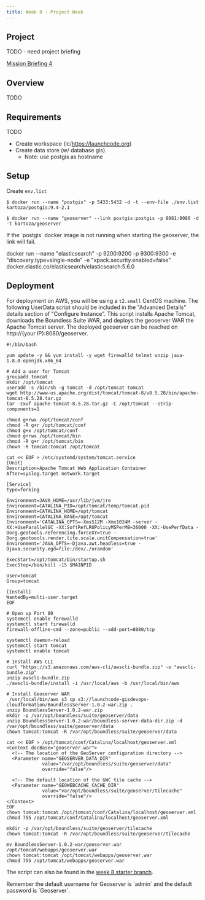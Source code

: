 ```yaml
---
title: Week 8 - Project Week
---
```


## Project

TODO - need project briefing

[Mission Briefing 4](../../materials/week06/zika_mission_briefing_4.pdf)

## Overview

TODO

## Requirements

TODO

- Create workspace (lc/https://launchcode.org)
- Create data store (w/ database gis)
  - Note: use postgis as hostname

## Setup

Create `env.list`

```nohighlight
$ docker run --name "postgis" -p 5433:5432 -d -t --env-file ./env.list kartoza/postgis:9.4-2.1
```

```nohighlight
$ docker run --name "geoserver" --link postgis:postgis -p 8081:8080 -d -t kartoza/geoserver
```

<aside class="aside-warning" markdown="1">
If the `postgis` docker image is not running when starting the geoserver, the link will fail.
</aside>


docker run --name "elasticsearch" -p 9200:9200 -p 9300:9300 -e "discovery.type=single-node"  -e "xpack.security.enabled=false" docker.elastic.co/elasticsearch/elasticsearch:5.6.0

## Deployment

For deployment on AWS, you will be using a `t2.small` CentOS machine.  The following UserData script should be included in the "Advanced Details" details section of "Configure Instance".  This script installs Apache Tomcat, downloads the Boundless Suite WAR, and deploys the geoserver WAR the Apache Tomcat server.  The deployed geoserver can be reached on http://{your IP}:8080/geoserver.

```
#!/bin/bash

yum update -y && yum install -y wget firewalld telnet unzip java-1.8.0-openjdk.x86_64

# Add a user for Tomcat
groupadd tomcat
mkdir /opt/tomcat
useradd -s /bin/sh -g tomcat -d /opt/tomcat tomcat
wget http://www-us.apache.org/dist/tomcat/tomcat-8/v8.5.28/bin/apache-tomcat-8.5.28.tar.gz
tar -zxvf apache-tomcat-8.5.28.tar.gz -C /opt/tomcat --strip-components=1
 
chmod g+rwx /opt/tomcat/conf
chmod -R g+r /opt/tomcat/conf
chmod g+x /opt/tomcat/conf
chmod g+rwx /opt/tomcat/bin
chmod -R g+r /opt/tomcat/bin
chown -R tomcat:tomcat /opt/tomcat

cat << EOF > /etc/systemd/system/tomcat.service
[Unit]
Description=Apache Tomcat Web Application Container
After=syslog.target network.target

[Service]
Type=forking

Environment=JAVA_HOME=/usr/lib/jvm/jre
Environment=CATALINA_PID=/opt/tomcat/temp/tomcat.pid
Environment=CATALINA_HOME=/opt/tomcat
Environment=CATALINA_BASE=/opt/tomcat
Environment='CATALINA_OPTS=-Xms512M -Xmx1024M -server -XX:+UseParallelGC -XX:SoftRefLRUPolicyMSPerMB=36000 -XX:-UsePerfData -Dorg.geotools.referencing.forceXY=true -Dorg.geotoools.render.lite.scale.unitCompensation=true'
Environment='JAVA_OPTS=-Djava.awt.headless=true -Djava.security.egd=file:/dev/./urandom'

ExecStart=/opt/tomcat/bin/startup.sh
ExecStop=/bin/kill -15 $MAINPID

User=tomcat
Group=tomcat

[Install]
WantedBy=multi-user.target
EOF

# Open up Port 80
systemctl enable ferewalld
systemctl start firewalld
firewall-offline-cmd --zone=public --add-port=8080/tcp

systemctl daemon-reload
systemctl start tomcat
systemctl enable tomcat

# Install AWS CLI
curl "https://s3.amazonaws.com/aws-cli/awscli-bundle.zip" -o "awscli-bundle.zip"
unzip awscli-bundle.zip
./awscli-bundle/install -i /usr/local/aws -b /usr/local/bin/aws

# Install Geoserver WAR
 /usr/local/bin/aws s3 cp s3://launchcode-gisdevops-cloudformation/BoundlessServer-1.0.2-war.zip .
unzip BoundlessServer-1.0.2-war.zip 
mkdir -p /var/opt/boundless/suite/geoserver/data
unzip BoundlessServer-1.0.2-war/boundless-server-data-dir.zip -d /var/opt/boundless/suite/geoserver/data
chown tomcat:tomcat -R /var/opt/boundless/suite/geoserver/data

cat << EOF > /opt/tomcat/conf/Catalina/localhost/geoserver.xml
<Context docBase="geoserver.war">
  <!-- The location of the GeoServer configuration directory -->
  <Parameter name="GEOSERVER_DATA_DIR"
             value="/var/opt/boundless/suite/geoserver/data"
             override="false"/>

  <!-- The default location of the GWC tile cache -->
  <Parameter name="GEOWEBCACHE_CACHE_DIR"
             value="var/opt/boundless/suite/geoserver/tilecache"
             override="false"/>
</Context>
EOF
chown tomcat:tomcat /opt/tomcat/conf/Catalina/localhost/geoserver.xml
chmod 755 /opt/tomcat/conf/Catalina/localhost/geoserver.xml

mkdir -p /var/opt/boundless/suite/geoserver/tilecache
chown tomcat:tomcat -R /var/opt/boundless/suite/geoserver/tilecache

mv BoundlessServer-1.0.2-war/geoserver.war /opt/tomcat/webapps/geoserver.war
chown tomcat:tomcat /opt/tomcat/webapps/geoserver.war
chmod 755 /opt/tomcat/webapps/geoserver.war
```

The script can also be found in the [week 8 starter branch](https://gitlab.com/LaunchCodeTraining/zika-cdc-dashboard/blob/week8-starter/cloud/geoserver_userdata.sh).

<aside class="aside-hint">
	Remember the default username for Geoserver is `admin` and the default password is `Geoserver`.
</aside>

